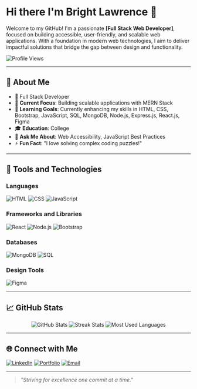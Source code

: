 # Hi there I'm Bright Lawrence 👋

Welcome to my GitHub! I'm a passionate **[Full Stack Web Developer]**, focused on building accessible, user-friendly, and scalable web applications. With a foundation in modern web technologies, I aim to deliver impactful solutions that bridge the gap between design and functionality.

![Profile Views](https://komarev.com/ghpvc/?username=your-username&color=blueviolet)

---

## 🌟 About Me
- 💼 Full Stack Developer
- 🔭 **Current Focus**: Building scalable applications with MERN Stack
- 🌱 **Learning Goals**: Currently enhancing my skills in HTML, CSS, Bootstrap, JavaScript, SQL, MongoDB, Node.js, Express.js, React.js, Figma
- 🎓 **Education**: College
- 💬 **Ask Me About**: Web Accessibility, JavaScript Best Practices
- ⚡ **Fun Fact**: "I love solving complex coding puzzles!"

---

## 🚀 Tools and Technologies
### Languages
![HTML](https://img.shields.io/badge/HTML-E34F26?style=for-the-badge&logo=html5&logoColor=white)
![CSS](https://img.shields.io/badge/CSS-1572B6?style=for-the-badge&logo=css3&logoColor=white)
![JavaScript](https://img.shields.io/badge/JavaScript-F7DF1E?style=for-the-badge&logo=javascript&logoColor=black)

### Frameworks and Libraries
![React](https://img.shields.io/badge/React-20232A?style=for-the-badge&logo=react&logoColor=61DAFB)
![Node.js](https://img.shields.io/badge/Node.js-339933?style=for-the-badge&logo=node.js&logoColor=white)
![Bootstrap](https://img.shields.io/badge/Bootstrap-563D7C?style=for-the-badge&logo=bootstrap&logoColor=white)

### Databases
![MongoDB](https://img.shields.io/badge/MongoDB-4EA94B?style=for-the-badge&logo=mongodb&logoColor=white)
![SQL](https://img.shields.io/badge/SQL-003B57?style=for-the-badge&logo=postgresql&logoColor=white)

### Design Tools
![Figma](https://img.shields.io/badge/Figma-F24E1E?style=for-the-badge&logo=figma&logoColor=white)

---

## 📈 GitHub Stats
<div align="center">
  <img src="https://github-readme-stats.vercel.app/api?username=Bridev2024&show_icons=true&theme=radical" alt="GitHub Stats" />
    <img src="https://github-readme-streak-stats.herokuapp.com/?user=Bridev2024&theme=radical" alt="Streak Stats" />
  <img src="https://github-readme-stats.vercel.app/api/top-langs/?username=Bridev2024&layout=compact&theme=radical" alt="Most Used Languages" />
</div>

---

## 🌐 Connect with Me
[![LinkedIn](https://img.shields.io/badge/LinkedIn-0A66C2?style=for-the-badge&logo=linkedin&logoColor=white)](https://linkedin.com/in/bridev2024)
[![Portfolio](https://img.shields.io/badge/Portfolio-FF5722?style=for-the-badge&logo=google-chrome&logoColor=white)](https://briportfolio.vercel.app)
[![Email](https://img.shields.io/badge/Email-D14836?style=for-the-badge&logo=gmail&logoColor=white)](mailto:bri.dev.2024@gmail.com)

---

> *"Striving for excellence one commit at a time."*
